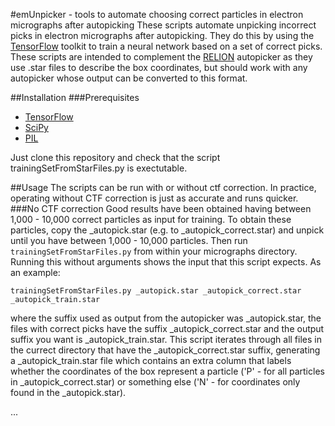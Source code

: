 #emUnpicker - tools to automate choosing correct particles in electron micrographs after autopicking
These scripts automate unpicking incorrect picks in electron micrographs after autopicking. They do this by using the [TensorFlow](https://www.tensorflow.org/) toolkit to train a neural network based on a set of correct picks. These scripts are intended to complement the [RELION](http://www2.mrc-lmb.cam.ac.uk/relion/index.php/Main_Page) autopicker as they use .star files to describe the box coordinates, but should work with any autopicker whose output can be converted to this format.

##Installation
###Prerequisites
- [TensorFlow](https://www.tensorflow.org/)
- [SciPy](https://www.scipy.org/scipylib/index.html)
- [PIL](http://www.pythonware.com/products/pil/)

Just clone this repository and check that the script trainingSetFromStarFiles.py is exectutable.

##Usage
The scripts can be run with or without ctf correction. In practice, operating without CTF correction is just as accurate and runs quicker.
###No CTF correction
Good results have been obtained having between 1,000 - 10,000 correct particles as input for training. To obtain these particles, copy the _autopick.star (e.g. to _autopick_correct.star) and unpick until you have between 1,000 - 10,000 particles. Then run `trainingSetFromStarFiles.py` from within your micrographs directory. Running this without arguments shows the input that this script expects. As an example:
```
trainingSetFromStarFiles.py _autopick.star _autopick_correct.star _autopick_train.star
``` 
where the suffix used as output from the autopicker was _autopick.star, the files with correct picks have the suffix _autopick_correct.star and the output suffix you want is _autopick_train.star. This script iterates through all files in the currect directory that have the _autopick_correct.star suffix, generating a _autopick_train.star file which contains an extra column that labels whether the coordinates of the box represent a particle ('P' - for all particles in _autopick_correct.star) or something else ('N' - for coordinates only found in the _autopick.star). 

...